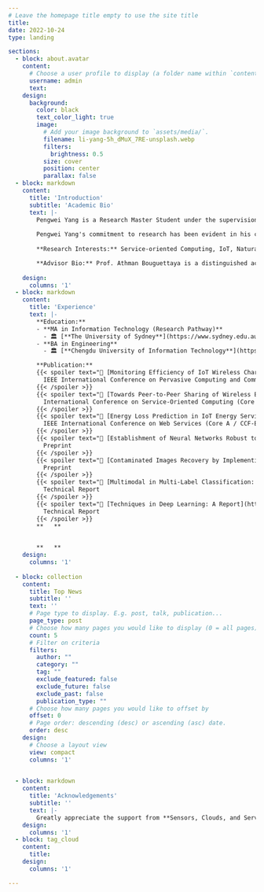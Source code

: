 ```yaml
---
# Leave the homepage title empty to use the site title
title:
date: 2022-10-24
type: landing

sections:
  - block: about.avatar
    content:
      # Choose a user profile to display (a folder name within `content/authors/`)
      username: admin
      text: 
    design:
      background:
        color: black
        text_color_light: true
        image:
          # Add your image background to `assets/media/`.
          filename: li-yang-5h_dMuX_7RE-unsplash.webp
          filters:
            brightness: 0.5
          size: cover
          position: center
          parallax: false
  - block: markdown
    content:
      title: 'Introduction'
      subtitle: 'Academic Bio'
      text: |-
        Pengwei Yang is a Research Master Student under the supervision of Prof. Athman Bouguettaya in the School of Computer Science at the University of Sydney, with a strong interdisciplinary background in Computer Science and Electronic Information Science. As a researcher in the Sensors, Clouds, and Services Lab at the University of Sydney, Pengwei's work explores various facets of computer science, including Crowdsourcing, Service Computing, Deep Learning, and Trustworthy Machine Learning. 
        
        Pengwei Yang's commitment to research has been evident in his contributions to the field. He has successfully published a demo paper at the International Conference on Service-Oriented Computing (ICSOC, Core A) and another demo paper at the IEEE International Conference on Pervasive Computing and Communications (PerCom, Core A*). Furthermore, Pengwei has a full research paper accepted by the IEEE International Conference on Web Services (ICWS, Core A), which is a significant achievement in his field of research. He is currently planning to expand upon his research and submit an extended version to the IEEE Transactions on Services Computing (TSC), a prestigious journal in the area of service computing. Pengwei Yang's academic journey reflects his passion for computer science and a dedication to making an impact in his field.
        
        **Research Interests:** Service-oriented Computing, IoT, Natural Language Processing, Deep Learning, Trustworthy Machine Learning

        **Advisor Bio:** Prof. Athman Bouguettaya is a distinguished academic in the field of computer science. He is Professor and former Head of School of Computer Science at The University of Sydney, NSW, Australia. He was previously Professor and Head of School of Computer Science and Information Technology at RMIT University, Melbourne, Australia and Science Leader in Service Computing at CSIRO ICT Centre, Canberra. Australia. His impressive accomplishments as a scholar and researcher have garnered him various prestigious awards and designations, such as IEEE Fellow, IEEE Computer Society Distinguished Scientist, ACM Distinguished Scientist, ACM Distinguished Speaker, and WISE Fellow. He is serving as the Vice-Chair of the 2023 IEEE Computer Society Fellow Evaluating Committee.
        
    design:
      columns: '1'
  - block: markdown
    content:
      title: 'Experience'
      text: |-
        **Education:**
        - **MA in Information Technology (Research Pathway)**
          - 🏛 [**The University of Sydney**](https://www.sydney.edu.au/)
        - **BA in Engineering**
          - 🏛 [**Chengdu University of Information Technology**](https://open.ieee.org/partners/chengdu-university-of-information-technology/)

        **Publication:**
        {{< spoiler text="📄 [Monitoring Efficiency of IoT Wireless Charging](https://ieeexplore.ieee.org/abstract/document/10150276)" >}}
          IEEE International Conference on Pervasive Computing and Communications (Core A* / CCF-B Conference)
        {{< /spoiler >}}
        {{< spoiler text="📄 [Towards Peer-to-Peer Sharing of Wireless Energy Services](https://link.springer.com/chapter/10.1007/978-3-031-26507-5_38)" >}}
          International Conference on Service-Oriented Computing (Core A / CCF-B Conference)
        {{< /spoiler >}}
        {{< spoiler text="📄 [Energy Loss Prediction in IoT Energy Services](https://arxiv.org/abs/2305.10238)" >}}
          IEEE International Conference on Web Services (Core A / CCF-B Conference)
        {{< /spoiler >}}
        {{< spoiler text="📄 [Establishment of Neural Networks Robust to Label Noise](https://arxiv.org/abs/2211.15279v3)" >}}
          Preprint
        {{< /spoiler >}}
        {{< spoiler text="📄 [Contaminated Images Recovery by Implementing Non-negative Matrix Factorisation](https://arxiv.org/abs/2211.04247v4)" >}}
          Preprint
        {{< /spoiler >}}
        {{< spoiler text="📄 [Multimodal in Multi-Label Classification: A Report](https://www.researchgate.net/publication/371473901_Multimodal_in_Multi-Label_Classification_A_Report)" >}}
          Technical Report
        {{< /spoiler >}}
        {{< spoiler text="📄 [Techniques in Deep Learning: A Report](https://www.researchgate.net/publication/370277982_Techniques_in_Deep_Learning_A_Report)" >}}
          Technical Report
        {{< /spoiler >}}
        **   **

        
        **   ** 
    design:
      columns: '1'
  
  - block: collection
    content:
      title: Top News
      subtitle: ''
      text: ''
      # Page type to display. E.g. post, talk, publication...
      page_type: post
      # Choose how many pages you would like to display (0 = all pages)
      count: 5
      # Filter on criteria
      filters:
        author: ""
        category: ""
        tag: ""
        exclude_featured: false
        exclude_future: false
        exclude_past: false
        publication_type: ""
      # Choose how many pages you would like to offset by
      offset: 0
      # Page order: descending (desc) or ascending (asc) date.
      order: desc
    design:
      # Choose a layout view
      view: compact
      columns: '1'

          
  - block: markdown
    content:
      title: 'Acknowledgements'
      subtitle: ''
      text: |-
        Greatly appreciate the support from **Sensors, Clouds, and Services Lab**, **Australian Research Council**, **IEEE Computer Society**, and **Commonwealth Scientific and Industrial Research Organisation**. The statements made herein are solely the responsibility of the author.       
    design:
      columns: '1'
  - block: tag_cloud
    content:
      title: 
    design:
      columns: '1'

---
```

